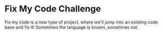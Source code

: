 # Fix My Code Challenge

Fix my code is a new type of project, where we'll jump into an existing code base and fix it!
Sometimes the language is known, sometimes not.
